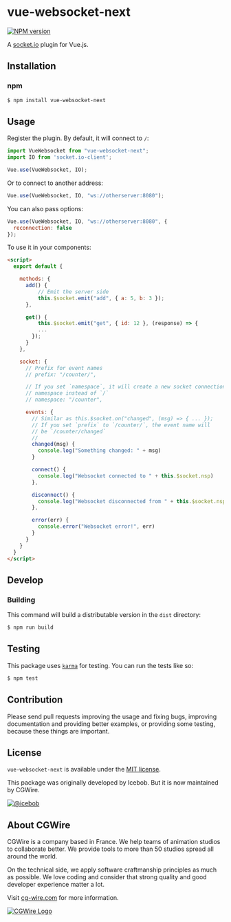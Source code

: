 # vue-websocket-next

[![NPM version](https://img.shields.io/npm/v/vue-websocket-next.svg)](https://www.npmjs.com/package/vue-websocket-next)

A [socket.io](https://socket.io) plugin for Vue.js.


## Installation

### npm

```bash
$ npm install vue-websocket-next
```

## Usage
Register the plugin. By default, it will connect to `/`:

```js
import VueWebsocket from "vue-websocket-next";
import IO from 'socket.io-client';

Vue.use(VueWebsocket, IO);
```

Or to connect to another address:

```js
Vue.use(VueWebsocket, IO, "ws://otherserver:8080");
```

You can also pass options:

```js
Vue.use(VueWebsocket, IO, "ws://otherserver:8080", {
  reconnection: false
});
```

To use it in your components:

```html
<script>
  export default {

    methods: {
      add() {
          // Emit the server side
          this.$socket.emit("add", { a: 5, b: 3 });
      },

      get() {
          this.$socket.emit("get", { id: 12 }, (response) => {
          ...
        });
      }
    },

    socket: {
      // Prefix for event names
      // prefix: "/counter/",

      // If you set `namespace`, it will create a new socket connection to the 
      // namespace instead of `/`
      // namespace: "/counter",

      events: {
        // Similar as this.$socket.on("changed", (msg) => { ... });
        // If you set `prefix` to `/counter/`, the event name will 
        // be `/counter/changed`
        //
        changed(msg) {
          console.log("Something changed: " + msg)
        }

        connect() {
          console.log("Websocket connected to " + this.$socket.nsp)
        },

        disconnect() {
          console.log("Websocket disconnected from " + this.$socket.nsp)
        },

        error(err) {
          console.error("Websocket error!", err)
        }
      }
    }
  }
</script>
```

## Develop

### Building

This command will build a distributable version in the `dist` directory:

```bash
$ npm run build
```

## Testing
This package uses [`karma`](https://www.npmjs.com/package/karma) for testing. You can run the tests like so:

```bash
$ npm test
```

## Contribution

Please send pull requests improving the usage and fixing bugs, improving documentation and providing better examples, or providing some testing, because these things are important.

## License

`vue-websocket-next` is available under the [MIT license](https://tldrlegal.com/license/mit-license).

This package was originally developed by Icebob. But it is now maintained by
CGWire.

[![@icebob](https://img.shields.io/badge/github-icebob-green.svg)](https://github.com/icebob) 


## About CGWire

CGWire is a company based in France. We help teams of animation
studios to collaborate better. We provide tools to more than 50 studios spread
all around the world.

On the technical side, we apply software craftmanship principles as much as
possible. We love coding and consider that strong quality and good developer
experience matter a lot.

Visit [cg-wire.com](https://cg-wire.com) for more information.

[![CGWire Logo](https://zou.cg-wire.com/cgwire.png)](https://cg-wire.com)
